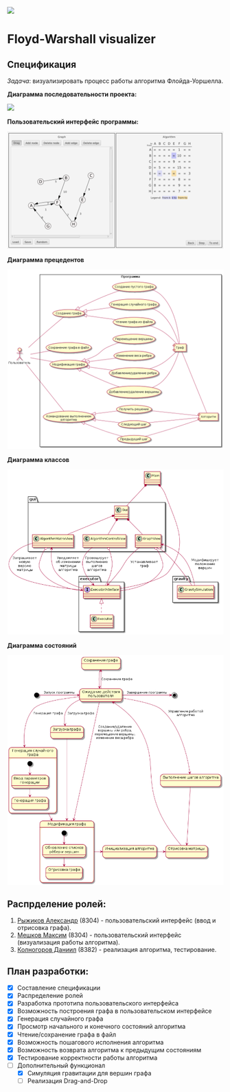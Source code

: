 ![](https://github.com/Heliconter/floyd-warshall-visualizer/workflows/Build/badge.svg)

# Floyd-Warshall visualizer

## Спецификация
  *Задача*: визуализировать процесс работы алгоритма Флойда-Уоршелла.

  **Диаграмма последовательности проекта:**

  ![](images/diagram.png)

  **Пользовательский интерфейс программы:**

  ![](images/gui.jpg)

  **Диаграмма прецедентов**

  ![](images/usecase.png)

  **Диаграмма классов**

  ![](images/classes.png)

  **Диаграмма состояний**

  ![](images/states.png)

## Распрделение ролей:
  1. [Рыжиков Александр](https://github.com/AlexRyzhickov) (8304) - пользовательский интерфейс (ввод и отрисовка графа).
  2. [Мешков Максим](https://github.com/Heliconter) (8304) - пользовательский интерфейс (визуализация работы алгоритма).
  3. [Колногоров Даниил](https://github.com/pajecawav) (8382) - реализация алгоритма, тестирование.

## План разработки:
- [x] Составление спецификации
- [x] Распределение ролей
- [x] Разработка прототипа пользовательского интерфейса
- [x] Возможность построения графа в пользовательском интерфейсе
- [x] Генерация случайного графа
- [x] Просмотр начального и конечного состояний алгоритма
- [x] Чтение/сохранение графа в файл
- [x] Возможность пошагового исполнения алгоритма
- [x] Возможность возврата алгоритма к предыдущим состояниям
- [x] Тестирование корректности работы алгоритма
- [ ] Дополнительный функционал
  - [x] Симуляция гравитации для вершин графа
  - [ ] Реализация Drag-and-Drop
